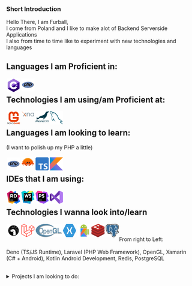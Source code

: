 ### Short Introduction

Hello There, I am Furball, <br>
I come from Poland and I like to make alot of Backend Serverside Applications <br>
I also from time to time like to experiment with new technologies and languages <br>

## Languages I am Proficient in:

<img style="padding: 1.5px" align="left" alt="CSharp" width="35px" src="https://raw.githubusercontent.com/Eeveelution/Eeveelution/master/assets/csharp.svg"/>
<img style="padding: 1.5px" align="left" alt="PHP" width="35px" src="https://raw.githubusercontent.com/Eeveelution/Eeveelution/master/assets/php.svg"/>

<br>

## Technologies I am using/am Proficient at:

<img style="padding: 1.5px" align="left" alt="MonoGame" width="35px" src="https://raw.githubusercontent.com/Eeveelution/Eeveelution/master/assets/monogame.svg"/>
<img style="padding: 1.5px" align="left" alt="Microsoft XNA" width="35px" src="https://raw.githubusercontent.com/Eeveelution/Eeveelution/master/assets/xna.svg"/>
<img style="padding: 1.5px" align="left" alt="MariaDB" width="35px" src="https://raw.githubusercontent.com/Eeveelution/Eeveelution/master/assets/mariadb.svg"/>
<img style="padding: 1.5px" align="left" alt="MySQL" width="35px" src="https://raw.githubusercontent.com/Eeveelution/Eeveelution/master/assets/mysql.svg"/>

<br>

## Languages I am looking to learn:

(I want to polish up my PHP a little)<br><br>
<img style="padding: 1.5px" align="left" alt="PHP" width="35px" src="https://raw.githubusercontent.com/Eeveelution/Eeveelution/master/assets/php.svg"/>
<img style="padding: 1.5px; margin-bottom: 10px" align="left" alt="Rust" width="35px" src="https://raw.githubusercontent.com/Eeveelution/Eeveelution/master/assets/Rustacean-orig-noshadow.svg"/>
<img style="padding: 1.5px" align="left" alt="TypeScript" width="35px" src="https://raw.githubusercontent.com/Eeveelution/Eeveelution/master/assets/typescript.svg"/>
<img style="padding: 1.5px" align="left" alt="Kotlin" width="35px" src="https://raw.githubusercontent.com/Eeveelution/Eeveelution/master/assets/kotline.svg"/>
<br>

## IDEs that I am using: </span>

<img style="padding: 1.5px" align="left" alt="Rider" width="35px" src="https://raw.githubusercontent.com/Eeveelution/Eeveelution/master/assets/rider_logo_300x300.png"/>
<img style="padding: 1.5px" align="left" alt="WebStorm" width="35px" src="https://raw.githubusercontent.com/Eeveelution/Eeveelution/master/assets/WebStorm_Icon.svg.png"/>
<img style="padding: 1.5px" align="left" alt="PhpStorm" width="35px" src="https://raw.githubusercontent.com/Eeveelution/Eeveelution/master/assets/PhpStorm_Icon.svg.png"/>
<img style="padding: 1.5px" align="left" alt="VS 2019" width="35px" src="https://raw.githubusercontent.com/Eeveelution/Eeveelution/master/assets/vs2019.svg"/>

<br>

## Technologies I wanna look into/learn

<img style="padding: 1.5px" align="left" alt="Deno" height="35px" width="35px" src="https://raw.githubusercontent.com/Eeveelution/Eeveelution/master/assets/Deno2.svg"/>
<img style="padding: 1.5px" align="left" alt="Laravel" height="35px" width="35px" src="https://raw.githubusercontent.com/Eeveelution/Eeveelution/master/assets/Laravel.svg"/>	
<img style="padding: 1.5px" align="left" alt="OpenGL" height="35px" width="70px" src="https://raw.githubusercontent.com/Eeveelution/Eeveelution/master/assets/Opengl-logo.svg"/>
<img style="padding: 1.5px" align="left" alt="Xamarin" height="35px" width="35px" src="https://raw.githubusercontent.com/Eeveelution/Eeveelution/master/assets/xamarin.svg"/>	
<img style="padding: 1.5px" align="left" alt="Kotlin Android" height="35px" width="35px" src="https://raw.githubusercontent.com/Eeveelution/Eeveelution/master/assets/kotlin-android.png"/>
<img style="padding: 1.5px" align="left" alt="Redis" height="35px" width="35px" src="https://raw.githubusercontent.com/Eeveelution/Eeveelution/master/assets/redis.svg"/>
<img style="padding: 1.5px" align="left" alt="PostgreSQL" height="35px" width="35px" src="https://raw.githubusercontent.com/Eeveelution/Eeveelution/master/assets/postgresql.svg"/>
	
<br><br>
From right to Left: <br><br>
Deno (TS/JS Runtime), Laravel (PHP Web Framework), OpenGL, Xamarin (C# + Android), Kotlin Android Development, Redis, PostgreSQL

<br>
	
<details>
	<summary> Projects I am looking to do: </summary>
	<br>
	
	+ Basic Kernel
	+ osu! 2007 Server in Rust
	+ Personal Website (Probably in Laravel)
	+ Basic Image Board in Laravel
	+ Standalone osu! Catch the Beat client
	
</details>
	
	
	
	
	
